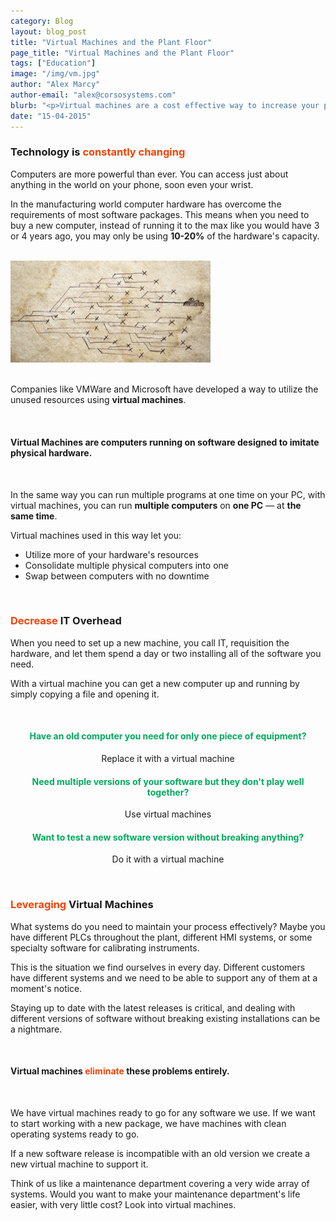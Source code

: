 ```yaml
---
category: Blog
layout: blog_post
title: "Virtual Machines and the Plant Floor"
page_title: "Virtual Machines and the Plant Floor"
tags: ["Education"]
image: "/img/vm.jpg"
author: "Alex Marcy"
author-email: "alex@corsosystems.com"
blurb: "<p>Virtual machines are a cost effective way to increase your productivity</p>"
date: "15-04-2015"
---
```



<h3>Technology is <b style="color:#f64100;">constantly changing</b></h3>

<p>Computers are more powerful than ever. You can access just about anything in the world on your phone, soon even your wrist.</p>

<p>In the manufacturing world computer hardware has overcome the requirements of most software packages. This means when you need to buy a new computer, instead of running it to the max like you would have 3 or 4 years ago, you may only be using <b>10-20%</b> of the hardware's capacity.</p>

<br/>
<a href="www.flickr.com/photos/calliope/3474510093/"><img src="/img/vm.jpg" width="320px"/></a>
<br/><br/>


<p>Companies like VMWare and Microsoft have developed a way to utilize the unused resources using <b>virtual machines</b>.</p>

<br/>
<h4>Virtual Machines are computers running on software designed to imitate physical hardware.</h4>
<br/>
<p>In the same way you can run multiple programs at one time on your PC, with virtual machines, you can run <b>multiple computers</b> on <b>one PC</b> &mdash; at <b>the same time</b>.</p>
<p>Virtual machines used in this way let you:</p>
<ul>
	<li>Utilize more of your hardware's resources</li>
	<li>Consolidate multiple physical computers into one</li>
	<li>Swap between computers with no downtime</li>
</ul>
<br/>
<h3><b style="color:#f64100;">Decrease</b> IT Overhead</h3>

<p>When you need to set up a new machine, you call IT, requisition the hardware, and let them spend a day or two installing all of the software you need.</p>

<p>With a virtual machine you can get a new computer up and running by simply copying a file and opening it.</p>
<br/>

<div style="text-align:center;">
<h4 style="color:#00aa5d;">Have an old computer you need for only one piece of equipment?</h4>

<p>Replace it with a virtual machine</p>

<h4 style="color:#00aa5d;">Need multiple versions of your software but they don't play well together?</h4>

<p>Use virtual machines</p>

<h4 style="color:#00aa5d;">Want to test a new software version without breaking anything?</h4>

<p>Do it with a virtual machine</p>
</div>
<br/>
<h3><b style="color:#f64100;">Leveraging</b> Virtual Machines</h3>

<p>What systems do you need to maintain your process effectively? Maybe you have different PLCs throughout the plant, different HMI systems, or some specialty software for calibrating instruments.</p>

<p>This is the situation we find ourselves in every day. Different customers have different systems and we need to be able to support any of them at a moment's notice.</p>

<p>Staying up to date with the latest releases is critical, and dealing with different versions of software without breaking existing installations can be a nightmare.</p>
<br/>
<h4>Virtual machines <b style="color:#f64100;">eliminate</b> these problems entirely.</h4>
<br/>
<p>We have virtual machines ready to go for any software we use. If we want to start working with a new package, we have machines with clean operating systems ready to go.</p>

<p>If a new software release is incompatible with an old version we create a new virtual machine to support it.</p>

<p>Think of us like a maintenance department covering a very wide array of systems. Would you want to make your maintenance department's life easier, with very little cost? Look into virtual machines.</p>

